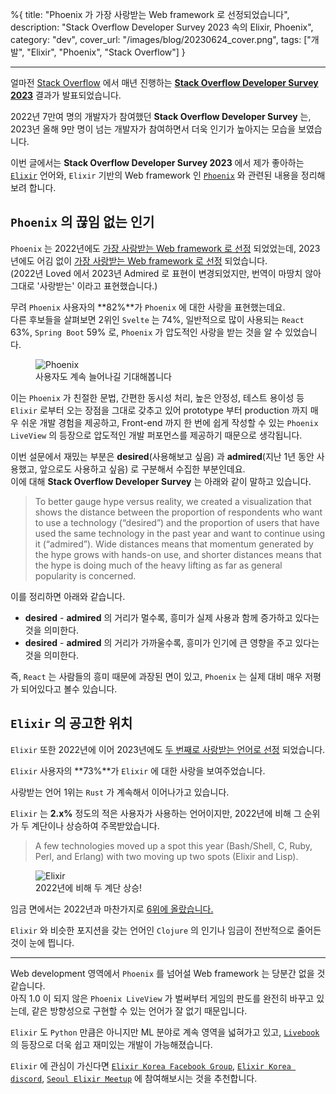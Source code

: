 %{
title: "Phoenix 가 가장 사랑받는 Web framework 로 선정되었습니다",
description: "Stack Overflow Developer Survey 2023 속의 Elixir, Phoenix",
category: "dev",
cover_url: "/images/blog/20230624_cover.png",
tags: ["개발", "Elixir", "Phoenix", "Stack Overflow"]
}

---

얼마전 [Stack Overflow](https://stackoverflow.com/) 에서 매년 진행하는 [**Stack Overflow Developer Survey 2023**](https://survey.stackoverflow.co/2023) 결과가 발표되었습니다.

2022년 7만여 명의 개발자가 참여했던 **Stack Overflow Developer Survey** 는, 2023년 올해 9만 명이 넘는 개발자가 참여하면서 더욱 인기가 높아지는 모습을 보였습니다.

이번 글에서는 **Stack Overflow Developer Survey 2023** 에서 제가 좋아하는 [`Elixir`](https://elixir-lang.org/) 언어와, `Elixir` 기반의 Web framework 인 [`Phoenix`](https://www.phoenixframework.org/) 와 관련된 내용을 정리해보려 합니다.

## `Phoenix` 의 끊임 없는 인기

`Phoenix` 는 2022년에도 [가장 사랑받는 Web framework 로 선정](https://survey.stackoverflow.co/2022#section-most-loved-dreaded-and-wanted-web-frameworks-and-technologies) 되었었는데, 2023년에도 어김 없이 [가장 사랑받는 Web framework 로 선정](https://survey.stackoverflow.co/2023/#section-admired-and-desired-web-frameworks-and-technologies) 되었습니다.\
(2022년 Loved 에서 2023년 Admired 로 표현이 변경되었지만, 번역이 마땅치 않아 그대로 '사랑받는' 이라고 표현했습니다.)

무려 `Phoenix` 사용자의 **82%**가 `Phoenix` 에 대한 사랑을 표현했는데요.\
다른 후보들을 살펴보면 2위인 `Svelte` 는 74%, 일반적으로 많이 사용되는 `React` 63%, `Spring Boot` 59% 로, `Phoenix` 가 압도적인 사랑을 받는 것을 알 수 있었습니다.

<figure>
  <img src="/images/blog/20230624_phoenix.png" alt="Phoenix">
  <figcaption>사용자도 계속 늘어나길 기대해봅니다</figcaption>
</figure>

이는 `Phoenix` 가 친절한 문법, 간편한 동시성 처리, 높은 안정성, 테스트 용이성 등 `Elixir` 로부터 오는 장점을 그대로 갖추고 있어 prototype 부터 production 까지 매우 쉬운 개발 경험을 제공하고, Front-end 까지 한 번에 쉽게 작성할 수 있는 `Phoenix LiveView` 의 등장으로 압도적인 개발 퍼포먼스를 제공하기 때문으로 생각됩니다.

이번 설문에서 재밌는 부분은 **desired**(사용해보고 싶음) 과 **admired**(지난 1년 동안 사용했고, 앞으로도 사용하고 싶음) 로 구분해서 수집한 부분인데요.\
이에 대해 **Stack Overflow Developer Survey** 는 아래와 같이 말하고 있습니다.

> To better gauge hype versus reality, we created a visualization that shows the distance between the proportion of respondents who want to use a technology (“desired”) and the proportion of users that have used the same technology in the past year and want to continue using it (“admired”). Wide distances means that momentum generated by the hype grows with hands-on use, and shorter distances means that the hype is doing much of the heavy lifting as far as general popularity is concerned.

이를 정리하면 아래와 같습니다.

- **desired** - **admired** 의 거리가 멀수록, 흥미가 실제 사용과 함께 증가하고 있다는 것을 의미한다.
- **desired** - **admired** 의 거리가 가까울수록, 흥미가 인기에 큰 영향을 주고 있다는 것을 의미한다.

즉, `React` 는 사람들의 흥미 때문에 과장된 면이 있고, `Phoenix` 는 실제 대비 매우 저평가 되어있다고 볼수 있습니다.

## `Elixir` 의 공고한 위치

`Elixir` 또한 2022년에 이어 2023년에도 [두 번째로 사랑받는 언어로 선정](https://survey.stackoverflow.co/2023/#section-admired-and-desired-programming-scripting-and-markup-languages) 되었습니다.

`Elixir` 사용자의 **73%**가 `Elixir` 에 대한 사랑을 보여주었습니다.

사랑받는 언어 1위는 `Rust` 가 계속해서 이어나가고 있습니다.

`Elixir` 는 **2.x%** 정도의 적은 사용자가 사용하는 언어이지만, 2022년에 비해 그 순위가 두 계단이나 상승하여 주목받았습니다.

> A few technologies moved up a spot this year (Bash/Shell, C, Ruby, Perl, and Erlang) with two moving up two spots (Elixir and Lisp).

<figure>
  <img src="/images/blog/20230624_elixir.png" alt="Elixir">
  <figcaption>2022년에 비해 두 계단 상승!</figcaption>
</figure>

임금 면에서는 2022년과 마찬가지로 [6위에 올랐습니다.](https://survey.stackoverflow.co/2023/#section-top-paying-technologies-top-paying-technologies)

`Elixir` 와 비슷한 포지션을 갖는 언어인 `Clojure` 의 인기나 임금이 전반적으로 줄어든 것이 눈에 띕니다.

---

Web development 영역에서 `Phoenix` 를 넘어설 Web framework 는 당분간 없을 것 같습니다.\
아직 1.0 이 되지 않은 `Phoenix LiveView` 가 벌써부터 게임의 판도를 완전히 바꾸고 있는데, 같은 방향성으로 구현할 수 있는 언어가 잘 없기 때문입니다.

`Elixir` 도 `Python` 만큼은 아니지만 ML 분야로 계속 영역을 넓혀가고 있고, [`Livebook`](https://livebook.dev/) 의 등장으로 더욱 쉽고 재미있는 개발이 가능해졌습니다.

`Elixir` 에 관심이 가신다면 [`Elixir Korea Facebook Group`](https://www.facebook.com/groups/665804896887520), [`Elixir Korea discord`](https://discord.com/invite/mVNjg3e), [`Seoul Elixir Meetup`](https://www.meetup.com/ko-KR/Seoul-Elixir-Meetup/) 에 참여해보시는 것을 추천합니다.
